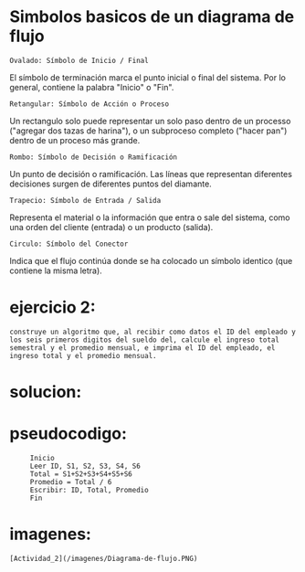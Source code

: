 # Simbolos basicos de un diagrama de flujo
    Ovalado: Símbolo de Inicio / Final
El símbolo de terminación marca el punto inicial o final del sistema. Por lo general, contiene la palabra "Inicio" o "Fin".

    Retangular: Símbolo de Acción o Proceso
Un rectangulo solo puede representar un solo paso dentro de un processo ("agregar dos tazas de harina"), o un subproceso completo ("hacer pan") dentro de un proceso más grande.

    Rombo: Símbolo de Decisión o Ramificación
Un punto de decisión o ramificación. Las líneas que representan diferentes decisiones surgen de diferentes puntos del diamante.

    Trapecio: Símbolo de Entrada / Salida
Representa el material o la información que entra o sale del sistema, como una orden del cliente (entrada) o un producto (salida).

    Circulo: Símbolo del Conector
Indica que el flujo continúa donde se ha colocado un símbolo identico (que contiene la misma letra).




# ejercicio 2:
    construye un algoritmo que, al recibir como datos el ID del empleado y los seis primeros digitos del sueldo del, calcule el ingreso total semestral y el promedio mensual, e imprima el ID del empleado, el ingreso total y el promedio mensual.

# solucion:

# pseudocodigo:


```
     Inicio
     Leer ID, S1, S2, S3, S4, S6
     Total = S1+S2+S3+S4+S5+S6
     Promedio = Total / 6
     Escribir: ID, Total, Promedio
     Fin
```

# imagenes: 
    [Actividad_2](/imagenes/Diagrama-de-flujo.PNG)
